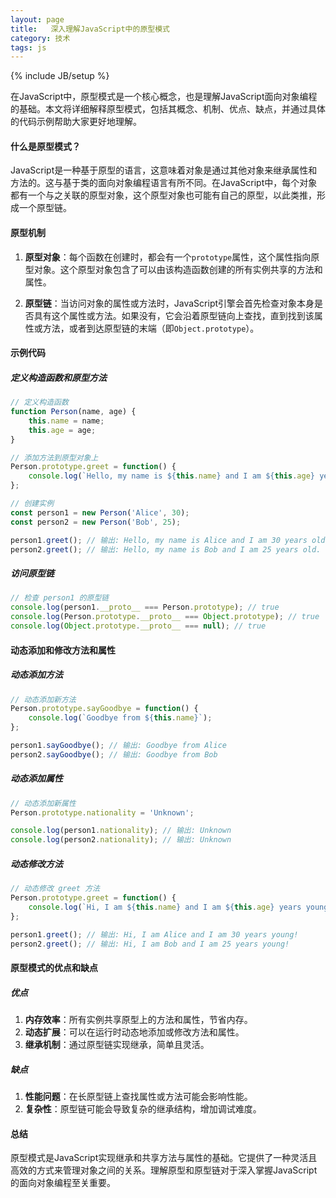 ```yaml
---
layout: page
title:   深入理解JavaScript中的原型模式
category: 技术
tags: js
---
```

{% include JB/setup %}

在JavaScript中，原型模式是一个核心概念，也是理解JavaScript面向对象编程的基础。本文将详细解释原型模式，包括其概念、机制、优点、缺点，并通过具体的代码示例帮助大家更好地理解。

#### 什么是原型模式？

JavaScript是一种基于原型的语言，这意味着对象是通过其他对象来继承属性和方法的。这与基于类的面向对象编程语言有所不同。在JavaScript中，每个对象都有一个与之关联的原型对象，这个原型对象也可能有自己的原型，以此类推，形成一个原型链。

#### 原型机制

1. **原型对象**：每个函数在创建时，都会有一个`prototype`属性，这个属性指向原型对象。这个原型对象包含了可以由该构造函数创建的所有实例共享的方法和属性。
   
2. **原型链**：当访问对象的属性或方法时，JavaScript引擎会首先检查对象本身是否具有这个属性或方法。如果没有，它会沿着原型链向上查找，直到找到该属性或方法，或者到达原型链的末端（即`Object.prototype`）。

#### 示例代码

##### 定义构造函数和原型方法

```javascript
// 定义构造函数
function Person(name, age) {
    this.name = name;
    this.age = age;
}

// 添加方法到原型对象上
Person.prototype.greet = function() {
    console.log(`Hello, my name is ${this.name} and I am ${this.age} years old.`);
};

// 创建实例
const person1 = new Person('Alice', 30);
const person2 = new Person('Bob', 25);

person1.greet(); // 输出: Hello, my name is Alice and I am 30 years old.
person2.greet(); // 输出: Hello, my name is Bob and I am 25 years old.
```

##### 访问原型链

```javascript
// 检查 person1 的原型链
console.log(person1.__proto__ === Person.prototype); // true
console.log(Person.prototype.__proto__ === Object.prototype); // true
console.log(Object.prototype.__proto__ === null); // true
```

#### 动态添加和修改方法和属性

##### 动态添加方法

```javascript
// 动态添加新方法
Person.prototype.sayGoodbye = function() {
    console.log(`Goodbye from ${this.name}`);
};

person1.sayGoodbye(); // 输出: Goodbye from Alice
person2.sayGoodbye(); // 输出: Goodbye from Bob
```

##### 动态添加属性

```javascript
// 动态添加新属性
Person.prototype.nationality = 'Unknown';

console.log(person1.nationality); // 输出: Unknown
console.log(person2.nationality); // 输出: Unknown
```

##### 动态修改方法

```javascript
// 动态修改 greet 方法
Person.prototype.greet = function() {
    console.log(`Hi, I am ${this.name} and I am ${this.age} years young!`);
};

person1.greet(); // 输出: Hi, I am Alice and I am 30 years young!
person2.greet(); // 输出: Hi, I am Bob and I am 25 years young!
```

#### 原型模式的优点和缺点

##### 优点

1. **内存效率**：所有实例共享原型上的方法和属性，节省内存。
2. **动态扩展**：可以在运行时动态地添加或修改方法和属性。
3. **继承机制**：通过原型链实现继承，简单且灵活。

##### 缺点

1. **性能问题**：在长原型链上查找属性或方法可能会影响性能。
2. **复杂性**：原型链可能会导致复杂的继承结构，增加调试难度。

#### 总结

原型模式是JavaScript实现继承和共享方法与属性的基础。它提供了一种灵活且高效的方式来管理对象之间的关系。理解原型和原型链对于深入掌握JavaScript的面向对象编程至关重要。